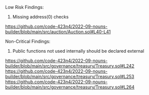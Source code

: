 Low Risk Findings: 

1.  Missing address(0) checks

https://github.com/code-423n4/2022-09-nouns-builder/blob/main/src/auction/Auction.sol#L40-L41

Non-Critical Findings:

1. Public functions not used internally should be declared external

https://github.com/code-423n4/2022-09-nouns-builder/blob/main/src/governance/treasury/Treasury.sol#L242
https://github.com/code-423n4/2022-09-nouns-builder/blob/main/src/governance/treasury/Treasury.sol#L253
https://github.com/code-423n4/2022-09-nouns-builder/blob/main/src/governance/treasury/Treasury.sol#L264